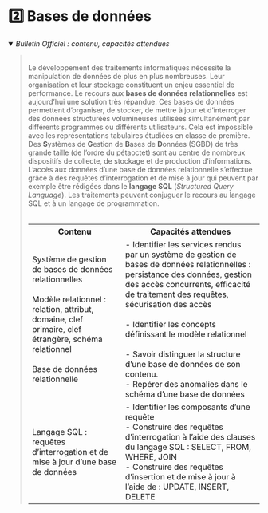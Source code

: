 # 2️⃣ Bases de données
<details open>
    <summary><i>Bulletin Officiel : contenu, capacités attendues</i></summary> 

<blockquote>
<br>
Le développement des traitements informatiques nécessite la manipulation de données de plus en plus nombreuses. Leur organisation et leur stockage constituent un enjeu essentiel de performance.  
Le recours aux <b>bases de données relationnelles</b> est aujourd’hui une solution très répandue. Ces bases de données permettent d’organiser, de stocker, de mettre à jour et d’interroger des données structurées volumineuses utilisées simultanément par différents programmes ou différents utilisateurs. Cela est impossible avec les représentations tabulaires étudiées en classe de première.  
Des <b>S</b>ystèmes de <b>G</b>estion de <b>B</b>ases de <b>D</b>onnées (SGBD) de très grande taille (de l’ordre du pétaoctet) sont au centre de nombreux dispositifs de collecte, de stockage et de production d’informations.  
L’accès aux données d’une base de données relationnelle s’effectue grâce à des requêtes d’interrogation et de mise à jour qui peuvent par exemple être rédigées dans le <b>langage SQL</b> (<i>Structured Query Language</i>). Les traitements peuvent conjuguer le recours au langage SQL et à un langage de programmation.  
<br><br>
<table>
<tr><th> Contenu </th><th> Capacités attendues </th></tr>

<tr><td> Système de gestion de bases de données relationnelles <br><br>Modèle relationnel : relation, attribut, domaine, clef primaire, clef étrangère, schéma relationnel<br><br>Base de données relationnelle</td><td> - Identifier les services rendus par un système de gestion de bases de données relationnelles : persistance des données, gestion des accès concurrents, efficacité de traitement des requêtes, sécurisation des accès <br><br>- Identifier les concepts définissant le modèle relationnel<br><br>- Savoir distinguer la structure d’une base de données de son contenu. <br> - Repérer des anomalies dans le schéma d’une base de données</td></tr> 
<tr><td> Langage SQL : requêtes d’interrogation et de mise à jour d’une base de données </td><td> - Identifier les composants d’une requête <br>- Construire des requêtes d’interrogation à l’aide des clauses du langage SQL : SELECT, FROM, WHERE, JOIN <br>- Construire des requêtes d’insertion et de mise à jour à l’aide de : UPDATE, INSERT, DELETE </td></tr> 
</table>
</blockquote>
</details>


<!--

- ### [Système de Gestion de Bases de Données - Modèle relationnel - Base de données relationnelle](https://notebook.basthon.fr/?kernel=sql&from=https://raw.githubusercontent.com/abrugiere/tnsi/main/_ressources/2.1_sgbd_relationnel.ipynb){:target="_blank"} 

- ### [Langage SQL](https://notebook.basthon.fr/?kernel=sql&from=https://raw.githubusercontent.com/abrugiere/tnsi/main/_ressources/2.2_sql.ipynb){:target="_blank"} + [TP requêtes SQL](https://notebook.basthon.fr/?kernel=sql&from=https://raw.githubusercontent.com/abrugiere/tnsi/main/_ressources/2.3_tp_sql.ipynb&module=https://raw.githubusercontent.com/abrugiere/tnsi/main/_ressources/2.3_soccer.db){:target="_blank"} + [Base 2.3_soccer.db](https://raw.githubusercontent.com/abrugiere/tnsi/main/_ressources/2.3_soccer.db)
    +  Exercices BAC : [2024 Asie, Pacifique j2 - ex3](https://raw.githubusercontent.com/abrugiere/tnsi/main/_ressources/2.3_24-NSIJ2JA1-ex3.pdf) + [2024 Métropole, Mayotte, Antilles, Guyane j2 - ex3](https://raw.githubusercontent.com/abrugiere/tnsi/main/_ressources/2.3_24-NSIJ2ME3-ex3.pdf)

-->
